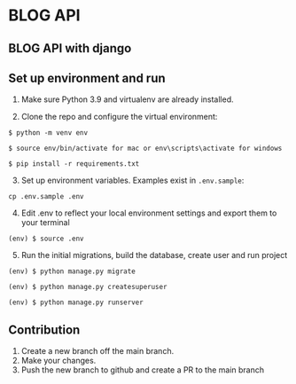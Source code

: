 # BLOG API

## BLOG API with django

## Set up environment and run

1. Make sure Python 3.9 and virtualenv are already installed.

2. Clone the repo and configure the virtual environment:

`$ python -m venv env`

`$ source env/bin/activate for mac or env\scripts\activate for windows`

`$ pip install -r requirements.txt`


3. Set up environment variables. Examples exist in `.env.sample`:

`cp .env.sample .env`

4. Edit .env to reflect your local environment settings and export them to your terminal

`(env) $ source .env `

5. Run the initial migrations, build the database, create user and run project

`(env) $ python manage.py migrate`

`(env) $ python manage.py createsuperuser`

`(env) $ python manage.py runserver`

## Contribution
1. Create a new branch off the main branch.
2. Make your changes.
3. Push the new branch to github and create a PR to the main branch
